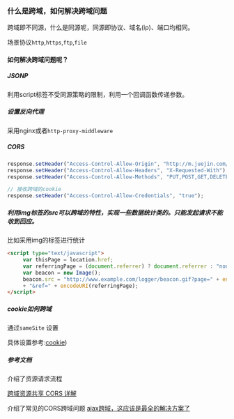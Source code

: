 
### 什么是跨域，如何解决跨域问题

跨域即不同源，什么是同源呢，同源即协议、域名(ip)、端口均相同。

场景协议`http`,`https`,`ftp`,`file`

#### 如何解决跨域问题呢？

##### JSONP

利用script标签不受同源策略的限制，利用一个回调函数传递参数。

##### 设置反向代理

采用nginx或者`http-proxy-middleware`

##### CORS

```js
response.setHeader("Access-Control-Allow-Origin", "http://m.juejin.com/");  // 第二个参数填写允许跨域的域名称，不建议直接写 "*"
response.setHeader("Access-Control-Allow-Headers", "X-Requested-With");
response.setHeader("Access-Control-Allow-Methods", "PUT,POST,GET,DELETE,OPTIONS");//授权请求的方法（GET, POST, PUT, DELETE，OPTIONS等)

// 接收跨域的cookie
response.setHeader("Access-Control-Allow-Credentials", "true");
```

##### 利用img标签的src可以跨域的特性，实现一些数据统计类的。只能发起请求不能收到回应。

比如采用img的标签进行统计

```html
<script type="text/javascript">
     var thisPage = location.href;
     var referringPage = (document.referrer) ? document.referrer : "none";
     var beacon = new Image();
     beacon.src = "http://www.example.com/logger/beacon.gif?page=" + encodeURI(thisPage)
     + "&ref=" + encodeURI(referringPage);
</script>

```

##### cookie如何跨域

通过`sameSite` 设置

具体设置参考:[cookie](/book/浏览器/cookie.md))

##### 参考文档

介绍了资源请求流程

[跨域资源共享 CORS 详解](http://www.ruanyifeng.com/blog/2016/04/cors.html)

介绍了常见的CORS跨域问题
[ajax跨域，这应该是最全的解决方案了](https://segmentfault.com/a/1190000012469713)
